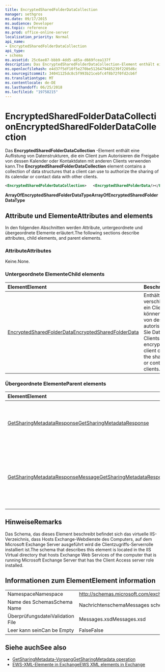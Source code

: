 ```yaml
---
title: EncryptedSharedFolderDataCollection
manager: sethgros
ms.date: 09/17/2015
ms.audience: Developer
ms.topic: reference
ms.prod: office-online-server
localization_priority: Normal
api_name:
- EncryptedSharedFolderDataCollection
api_type:
- schema
ms.assetid: 25c6ae87-bbb9-4dd5-a85a-d669fcea137f
description: Das EncryptedSharedFolderDataCollection-Element enthält eine Auflistung von Datenstrukturen, die ein Client zum Autorisieren die Freigabe von dessen Kalender oder Kontaktdaten mit anderen Clients verwenden kann.
ms.openlocfilehash: e4d37f5df10f5e270be5126479485239f2205d6c
ms.sourcegitcommit: 34041125dc8c5f993b21cebfc4f8b72f0fd2cb6f
ms.translationtype: MT
ms.contentlocale: de-DE
ms.lasthandoff: 06/25/2018
ms.locfileid: "19758215"
---
```

# <a name="encryptedsharedfolderdatacollection"></a><span data-ttu-id="3faff-103">EncryptedSharedFolderDataCollection</span><span class="sxs-lookup"><span data-stu-id="3faff-103">EncryptedSharedFolderDataCollection</span></span>

<span data-ttu-id="3faff-104">Das **EncryptedSharedFolderDataCollection** -Element enthält eine Auflistung von Datenstrukturen, die ein Client zum Autorisieren die Freigabe von dessen Kalender oder Kontaktdaten mit anderen Clients verwenden kann.</span><span class="sxs-lookup"><span data-stu-id="3faff-104">The **EncryptedSharedFolderDataCollection** element contains a collection of data structures that a client can use to authorize the sharing of its calendar or contact data with other clients.</span></span> 
  
```xml
<EncryptedSharedFolderDataCollection>   <EncryptedSharedFolderData/></EncryptedSharedFolderDataCollection>
```

 <span data-ttu-id="3faff-105">**ArrayOfEncryptedSharedFolderDataType**</span><span class="sxs-lookup"><span data-stu-id="3faff-105">**ArrayOfEncryptedSharedFolderDataType**</span></span>
## <a name="attributes-and-elements"></a><span data-ttu-id="3faff-106">Attribute und Elemente</span><span class="sxs-lookup"><span data-stu-id="3faff-106">Attributes and elements</span></span>

<span data-ttu-id="3faff-107">In den folgenden Abschnitten werden Attribute, untergeordnete und übergeordnete Elemente erläutert.</span><span class="sxs-lookup"><span data-stu-id="3faff-107">The following sections describe attributes, child elements, and parent elements.</span></span>
  
### <a name="attributes"></a><span data-ttu-id="3faff-108">Attribute</span><span class="sxs-lookup"><span data-stu-id="3faff-108">Attributes</span></span>

<span data-ttu-id="3faff-109">Keine.</span><span class="sxs-lookup"><span data-stu-id="3faff-109">None.</span></span>
  
### <a name="child-elements"></a><span data-ttu-id="3faff-110">Untergeordnete Elemente</span><span class="sxs-lookup"><span data-stu-id="3faff-110">Child elements</span></span>

|<span data-ttu-id="3faff-111">**Element**</span><span class="sxs-lookup"><span data-stu-id="3faff-111">**Element**</span></span>|<span data-ttu-id="3faff-112">**Beschreibung**</span><span class="sxs-lookup"><span data-stu-id="3faff-112">**Description**</span></span>|
|:-----|:-----|
|[<span data-ttu-id="3faff-113">EncryptedSharedFolderData</span><span class="sxs-lookup"><span data-stu-id="3faff-113">EncryptedSharedFolderData</span></span>](encryptedsharedfolderdata.md) <br/> |<span data-ttu-id="3faff-114">Enthält die verschlüsselten Daten, die ein Client verwenden können, um die Freigabe von dessen Kalender zu autorisieren, oder wenden Sie Daten mit anderen Clients.</span><span class="sxs-lookup"><span data-stu-id="3faff-114">Contains the encrypted data that a client can use to authorize the sharing of its calendar or contact data with other clients.</span></span>  <br/> |
   
### <a name="parent-elements"></a><span data-ttu-id="3faff-115">Übergeordnete Elemente</span><span class="sxs-lookup"><span data-stu-id="3faff-115">Parent elements</span></span>

|<span data-ttu-id="3faff-116">**Element**</span><span class="sxs-lookup"><span data-stu-id="3faff-116">**Element**</span></span>|<span data-ttu-id="3faff-117">**Beschreibung**</span><span class="sxs-lookup"><span data-stu-id="3faff-117">**Description**</span></span>|
|:-----|:-----|
|[<span data-ttu-id="3faff-118">GetSharingMetadataResponse</span><span class="sxs-lookup"><span data-stu-id="3faff-118">GetSharingMetadataResponse</span></span>](getsharingmetadataresponse.md) <br/> |<span data-ttu-id="3faff-119">Definiert eine Antwort auf eine [GetSharingMetadata-Vorgang](getsharingmetadata-operation.md) an.</span><span class="sxs-lookup"><span data-stu-id="3faff-119">Defines a response to a [GetSharingMetadata operation](getsharingmetadata-operation.md) request.</span></span>  <br/> |
|[<span data-ttu-id="3faff-120">GetSharingMetadataResponseMessage</span><span class="sxs-lookup"><span data-stu-id="3faff-120">GetSharingMetadataResponseMessage</span></span>](getsharingmetadataresponsemessage.md) <br/> |<span data-ttu-id="3faff-121">Enthält den Status und das Ergebnis einer einzelnen [GetSharingMetadata-Vorgang](getsharingmetadata-operation.md) -Anforderung.</span><span class="sxs-lookup"><span data-stu-id="3faff-121">Contains the status and result of a single [GetSharingMetadata operation](getsharingmetadata-operation.md) request.</span></span>  <br/> |
   
## <a name="remarks"></a><span data-ttu-id="3faff-122">Hinweise</span><span class="sxs-lookup"><span data-stu-id="3faff-122">Remarks</span></span>

<span data-ttu-id="3faff-123">Das Schema, das dieses Element beschreibt befindet sich das virtuelle IIS-Verzeichnis, dass Hosts Exchange-Webdienste des Computers, auf dem Microsoft Exchange Server ausgeführt wird die Clientzugriffs-Serverrolle installiert ist.</span><span class="sxs-lookup"><span data-stu-id="3faff-123">The schema that describes this element is located in the IIS Virtual directory that hosts Exchange Web Services of the computer that is running Microsoft Exchange Server that has the Client Access server role installed.</span></span>
  
## <a name="element-information"></a><span data-ttu-id="3faff-124">Informationen zum Element</span><span class="sxs-lookup"><span data-stu-id="3faff-124">Element information</span></span>

|||
|:-----|:-----|
|<span data-ttu-id="3faff-125">Namespace</span><span class="sxs-lookup"><span data-stu-id="3faff-125">Namespace</span></span>  <br/> |http://schemas.microsoft.com/exchange/services/2006/messages  <br/> |
|<span data-ttu-id="3faff-126">Name des Schemas</span><span class="sxs-lookup"><span data-stu-id="3faff-126">Schema Name</span></span>  <br/> |<span data-ttu-id="3faff-127">Nachrichtenschema</span><span class="sxs-lookup"><span data-stu-id="3faff-127">Messages schema</span></span>  <br/> |
|<span data-ttu-id="3faff-128">Überprüfungsdatei</span><span class="sxs-lookup"><span data-stu-id="3faff-128">Validation File</span></span>  <br/> |<span data-ttu-id="3faff-129">Messages.xsd</span><span class="sxs-lookup"><span data-stu-id="3faff-129">Messages.xsd</span></span>  <br/> |
|<span data-ttu-id="3faff-130">Leer kann sein</span><span class="sxs-lookup"><span data-stu-id="3faff-130">Can be Empty</span></span>  <br/> |<span data-ttu-id="3faff-131">False</span><span class="sxs-lookup"><span data-stu-id="3faff-131">False</span></span>  <br/> |
   
## <a name="see-also"></a><span data-ttu-id="3faff-132">Siehe auch</span><span class="sxs-lookup"><span data-stu-id="3faff-132">See also</span></span>

- [<span data-ttu-id="3faff-133">GetSharingMetadata-Vorgang</span><span class="sxs-lookup"><span data-stu-id="3faff-133">GetSharingMetadata operation</span></span>](getsharingmetadata-operation.md)
- [<span data-ttu-id="3faff-134">EWS-XML-Elemente in Exchange</span><span class="sxs-lookup"><span data-stu-id="3faff-134">EWS XML elements in Exchange</span></span>](ews-xml-elements-in-exchange.md)

